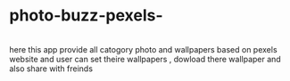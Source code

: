 # photo-buzz-pexels-
<br>
here this app provide all catogory photo and wallpapers based on pexels website and user can set theire wallpapers , dowload there wallpaper and also share with freinds 
